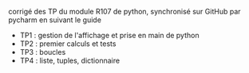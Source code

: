 corrigé des TP du module R107 de python, synchronisé sur GitHub par pycharm en suivant le guide
- TP1 : gestion de l'affichage et prise en main de python
- TP2 : premier calculs et tests 
- TP3 : boucles
- TP4 : liste, tuples, dictionnaire
